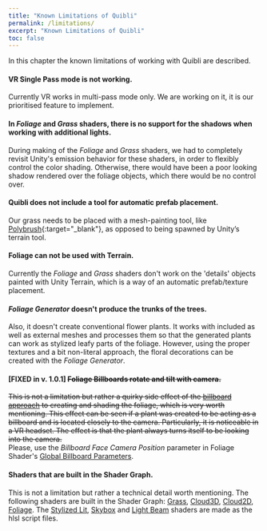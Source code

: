 ```yaml
---
title: "Known Limitations of Quibli"
permalink: /limitations/
excerpt: "Known Limitations of Quibli"
toc: false
---
```


In this chapter the known limitations of working with Quibli are described.

#### VR Single Pass mode is not working.
Currently VR works in multi-pass mode only. We are working on it, it is our prioritised feature to implement.

#### In _Foliage_ and _Grass_ shaders, there is no support for the shadows when working with additional lights.
During making of the _Foliage_ and _Grass_ shaders, we had to completely revisit Unity's emission behavior for these shaders, in order to flexibly control the color shading. Otherwise, there would have been a poor looking shadow rendered over the foliage objects, which there would be no control over.

#### Quibli does not include a tool for automatic prefab placement.
Our grass needs to be placed with a mesh-painting tool, like [Polybrush](https://unity.com/features/polybrush){:target="_blank"}, as opposed to being spawned by Unity’s terrain tool.

#### Foliage can not be used with Terrain.
Currently the _Foliage_ and _Grass_ shaders don't work on the 'details' objects painted with Unity Terrain, which is a way of an automatic prefab/texture placement.

#### _Foliage Generator_ doesn't produce the trunks of the trees.
Also, it doesn't create conventional flower plants. It works with included as well as external meshes and processes them so that the generated plants can work as stylized leafy parts of  the foliage. However, using the proper textures and a bit non-literal approach, the floral decorations can be created with the _Foliage Generator_.

#### [FIXED in v. 1.0.1] ~~Foliage Billboards rotate and tilt with camera.~~
~~This is not a limitation but rather a quirky side effect of the [billboard approach](../foliage-generator/#billboard-approach) to creating and shading the foliage, which is very worth mentioning. This effect can be seen if a plant was created to be acting as a billboard and is located closely to the camera. Particularly, it is noticeable in a VR headset. The effect is that the plant always turns itself to be looking into the camera.~~  
Please, use the _Billboard Face Camera Position_ parameter in Foliage Shader's [Global Billboard Parameters](foliage-shader/#global-billboard-parameters).

#### Shaders that are built in the Shader Graph.
This is not a limitation but rather a technical detail worth mentioning. The following shaders are built in the Shader Graph: [Grass](../grass-shader), [Cloud3D](../cloud3d-shader), [Cloud2D](../cloud2d-shader), [Foliage](../foliage-shader). The [Stylized Lit](../stylized-lit-shader), [Skybox](../skybox-shader) and [Light Beam](../light-beam-shader) shaders are made as the hlsl script files.
